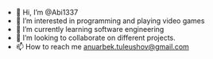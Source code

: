 - 👋 Hi, I’m @Abi1337
- 👀 I’m interested in programming and playing video games
- 🌱 I’m currently learning software engineering
- 💞️ I’m looking to collaborate on different projects.
- 📫 How to reach me anuarbek.tuleushov@gmail.com

<!---
Abi1337/Abi1337 is a ✨ special ✨ repository because its `README.md` (this file) appears on your GitHub profile.
You can click the Preview link to take a look at your changes.
--->
